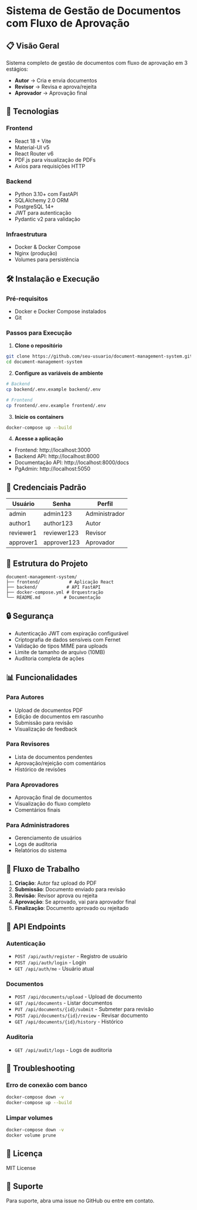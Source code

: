 # Sistema de Gestão de Documentos com Fluxo de Aprovação

## 📋 Visão Geral

Sistema completo de gestão de documentos com fluxo de aprovação em 3 estágios:
- **Autor** → Cria e envia documentos
- **Revisor** → Revisa e aprova/rejeita
- **Aprovador** → Aprovação final

## 🚀 Tecnologias

### Frontend
- React 18 + Vite
- Material-UI v5
- React Router v6
- PDF.js para visualização de PDFs
- Axios para requisições HTTP

### Backend
- Python 3.10+ com FastAPI
- SQLAlchemy 2.0 ORM
- PostgreSQL 14+
- JWT para autenticação
- Pydantic v2 para validação

### Infraestrutura
- Docker & Docker Compose
- Nginx (produção)
- Volumes para persistência

## 🛠️ Instalação e Execução

### Pré-requisitos
- Docker e Docker Compose instalados
- Git

### Passos para Execução

1. **Clone o repositório**
```bash
git clone https://github.com/seu-usuario/document-management-system.git
cd document-management-system
```

2. **Configure as variáveis de ambiente**
```bash
# Backend
cp backend/.env.example backend/.env

# Frontend
cp frontend/.env.example frontend/.env
```

3. **Inicie os containers**
```bash
docker-compose up --build
```

4. **Acesse a aplicação**
- Frontend: http://localhost:3000
- Backend API: http://localhost:8000
- Documentação API: http://localhost:8000/docs
- PgAdmin: http://localhost:5050

## 👤 Credenciais Padrão

| Usuário | Senha | Perfil |
|---------|-------|--------|
| admin | admin123 | Administrador |
| author1 | author123 | Autor |
| reviewer1 | reviewer123 | Revisor |
| approver1 | approver123 | Aprovador |

## 📁 Estrutura do Projeto

```
document-management-system/
├── frontend/           # Aplicação React
├── backend/           # API FastAPI
├── docker-compose.yml # Orquestração
└── README.md         # Documentação
```

## 🔒 Segurança

- Autenticação JWT com expiração configurável
- Criptografia de dados sensíveis com Fernet
- Validação de tipos MIME para uploads
- Limite de tamanho de arquivo (10MB)
- Auditoria completa de ações

## 📊 Funcionalidades

### Para Autores
- Upload de documentos PDF
- Edição de documentos em rascunho
- Submissão para revisão
- Visualização de feedback

### Para Revisores
- Lista de documentos pendentes
- Aprovação/rejeição com comentários
- Histórico de revisões

### Para Aprovadores
- Aprovação final de documentos
- Visualização do fluxo completo
- Comentários finais

### Para Administradores
- Gerenciamento de usuários
- Logs de auditoria
- Relatórios do sistema

## 🔄 Fluxo de Trabalho

1. **Criação**: Autor faz upload do PDF
2. **Submissão**: Documento enviado para revisão
3. **Revisão**: Revisor aprova ou rejeita
4. **Aprovação**: Se aprovado, vai para aprovador final
5. **Finalização**: Documento aprovado ou rejeitado

## 📝 API Endpoints

### Autenticação
- `POST /api/auth/register` - Registro de usuário
- `POST /api/auth/login` - Login
- `GET /api/auth/me` - Usuário atual

### Documentos
- `POST /api/documents/upload` - Upload de documento
- `GET /api/documents` - Listar documentos
- `PUT /api/documents/{id}/submit` - Submeter para revisão
- `POST /api/documents/{id}/review` - Revisar documento
- `GET /api/documents/{id}/history` - Histórico

### Auditoria
- `GET /api/audit/logs` - Logs de auditoria

## 🐛 Troubleshooting

### Erro de conexão com banco
```bash
docker-compose down -v
docker-compose up --build
```

### Limpar volumes
```bash
docker-compose down -v
docker volume prune
```

## 📄 Licença

MIT License

## 👥 Suporte

Para suporte, abra uma issue no GitHub ou entre em contato.